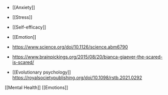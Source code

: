- [[Anxiety]]
- [[Stress]]
- [[Self-efficacy]]
- [[Emotion]]

- https://www.science.org/doi/10.1126/science.abm6790
- https://www.brainpickings.org/2015/08/20/bianca-giaever-the-scared-is-scared/

- [[Evolutionary psychology]] https://royalsocietypublishing.org/doi/10.1098/rstb.2021.0292

[[Mental Health]] [[Emotions]]
